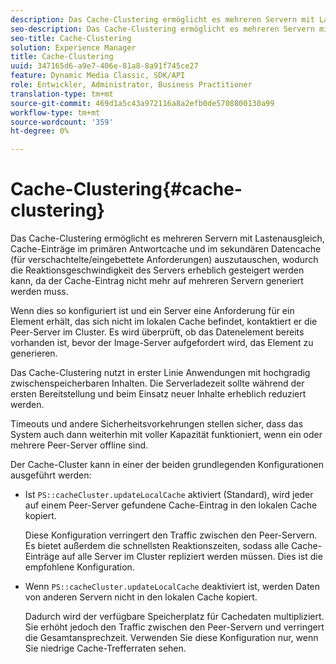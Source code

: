 ```yaml
---
description: Das Cache-Clustering ermöglicht es mehreren Servern mit Lastenausgleich, Cache-Einträge im primären Antwortcache und im sekundären Datencache (für verschachtelte/eingebettete Anforderungen) auszutauschen, wodurch die Reaktionsgeschwindigkeit des Servers erheblich gesteigert werden kann, da der Cache-Eintrag nicht mehr auf mehreren Servern generiert werden muss.
seo-description: Das Cache-Clustering ermöglicht es mehreren Servern mit Lastenausgleich, Cache-Einträge im primären Antwortcache und im sekundären Datencache (für verschachtelte/eingebettete Anforderungen) auszutauschen, wodurch die Reaktionsgeschwindigkeit des Servers erheblich gesteigert werden kann, da der Cache-Eintrag nicht mehr auf mehreren Servern generiert werden muss.
seo-title: Cache-Clustering
solution: Experience Manager
title: Cache-Clustering
uuid: 347165d6-a9e7-406e-81a8-8a91f745ce27
feature: Dynamic Media Classic, SDK/API
role: Entwickler, Administrator, Business Practitioner
translation-type: tm+mt
source-git-commit: 469d1a5c43a972116a8a2efb0de5708800130a99
workflow-type: tm+mt
source-wordcount: '359'
ht-degree: 0%

---
```



# Cache-Clustering{#cache-clustering}

Das Cache-Clustering ermöglicht es mehreren Servern mit Lastenausgleich, Cache-Einträge im primären Antwortcache und im sekundären Datencache (für verschachtelte/eingebettete Anforderungen) auszutauschen, wodurch die Reaktionsgeschwindigkeit des Servers erheblich gesteigert werden kann, da der Cache-Eintrag nicht mehr auf mehreren Servern generiert werden muss.

Wenn dies so konfiguriert ist und ein Server eine Anforderung für ein Element erhält, das sich nicht im lokalen Cache befindet, kontaktiert er die Peer-Server im Cluster. Es wird überprüft, ob das Datenelement bereits vorhanden ist, bevor der Image-Server aufgefordert wird, das Element zu generieren.

Das Cache-Clustering nutzt in erster Linie Anwendungen mit hochgradig zwischenspeicherbaren Inhalten. Die Serverladezeit sollte während der ersten Bereitstellung und beim Einsatz neuer Inhalte erheblich reduziert werden.

Timeouts und andere Sicherheitsvorkehrungen stellen sicher, dass das System auch dann weiterhin mit voller Kapazität funktioniert, wenn ein oder mehrere Peer-Server offline sind.

Der Cache-Cluster kann in einer der beiden grundlegenden Konfigurationen ausgeführt werden:

* Ist `PS::cacheCluster.updateLocalCache` aktiviert (Standard), wird jeder auf einem Peer-Server gefundene Cache-Eintrag in den lokalen Cache kopiert.

   Diese Konfiguration verringert den Traffic zwischen den Peer-Servern. Es bietet außerdem die schnellsten Reaktionszeiten, sodass alle Cache-Einträge auf alle Server im Cluster repliziert werden müssen. Dies ist die empfohlene Konfiguration.

* Wenn `PS::cacheCluster.updateLocalCache` deaktiviert ist, werden Daten von anderen Servern nicht in den lokalen Cache kopiert.

   Dadurch wird der verfügbare Speicherplatz für Cachedaten multipliziert. Sie erhöht jedoch den Traffic zwischen den Peer-Servern und verringert die Gesamtansprechzeit. Verwenden Sie diese Konfiguration nur, wenn Sie niedrige Cache-Trefferraten sehen.

